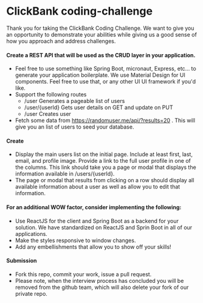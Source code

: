 
ClickBank coding-challenge
================

Thank you for taking the ClickBank Coding Challenge. We want to give you an opportunity to demonstrate your abilities while giving us a good sense of how you approach and address challenges. 

#### Create a REST API that will be used as the CRUD layer in your application. 
* Feel free to use something like Spring Boot, micronaut, Express, etc... to generate your application boilerplate. We use Material Design for UI components. Feel free to use that, or any other UI UI framework if you'd like. 
* Support the following routes
  * /user Generates a pageable list of users
  * /user/{userId} Gets user details on GET and update on PUT
  * /user Creates user
* Fetch some data from https://randomuser.me/api/?results=20 . This will give you an list of users to seed your database.

#### Create
* Display the main users list on the initial page. Include at least first, last, email, and profile image.  Provide a link to the full user profile in one of the columns. This link should take you a page or modal that displays the information available in /users/{userId}.
* The page or modal that results from clicking on a row should display all available information about a user as well as allow you to edit that information.

#### For an additional WOW factor, consider implementing the following:
* Use ReactJS for the client and Spring Boot as a backend for your solution. We have standardized on ReactJS and Sprin Boot in all of our applications.
* Make the styles responsive to window changes. 
* Add any embellishments that allow you to show off your skills!

#### Submission
* Fork this repo, commit your work, issue a pull request.
* Please note, when the interview process has concluded you will be removed from the github team, which will also delete your fork of our private repo.
